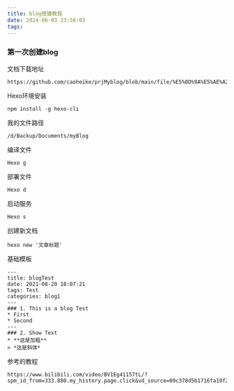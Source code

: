 ```yaml
---
title: blog搭建教程
date: 2024-06-03 23:58:03
tags:
---
```

### 第一次创建blog


文档下载地址

```
https://github.com/caoheike/prjMyblog/blob/main/file/%E5%8D%9A%E5%AE%A2%E4%B8%BB%E9%A2%98%E5%92%8C%E6%95%99%E7%A8%8Bpdf%20(1).zip
```


Hexo环境安装

```
npm install -g hexo-cli
```
我的文件路径

```
/d/Backup/Documents/myBlog
```

编译文件

```
Hexo g
```

部署文件

```
Hexo d
```

 启动服务

```
Hexo s
```

 创建新文档

```
hexo new '文章标题'
```

基础模板
```
---
title: blogTest
date: 2021-08-20 18:07:21
tags: Test
categories: blog1
---
### 1. This is a blog Test
* First
* Second
---
### 2. Show Text
* **这是加粗**
> *这是斜体*
```

参考的教程
```
https://www.bilibili.com/video/BV1Eg41157tL/?spm_id_from=333.880.my_history.page.click&vd_source=09c378d5b1716fa19f2d2471f10b943d
```
